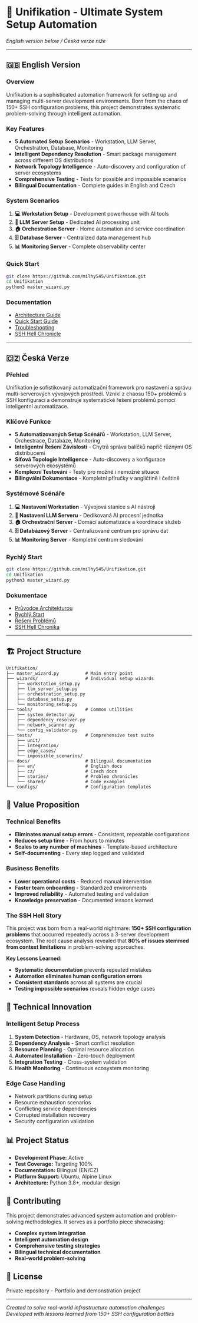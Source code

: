 # 🚀 Unifikation - Ultimate System Setup Automation

*English version below / Česká verze níže*

---

## 🇬🇧 **English Version**

### **Overview**
Unifikation is a sophisticated automation framework for setting up and managing multi-server development environments. Born from the chaos of 150+ SSH configuration problems, this project demonstrates systematic problem-solving through intelligent automation.

### **Key Features**
- **5 Automated Setup Scenarios** - Workstation, LLM Server, Orchestration, Database, Monitoring
- **Intelligent Dependency Resolution** - Smart package management across different OS distributions
- **Network Topology Intelligence** - Auto-discovery and configuration of server ecosystems
- **Comprehensive Testing** - Tests for possible and impossible scenarios
- **Bilingual Documentation** - Complete guides in English and Czech

### **System Scenarios**
1. **💻 Workstation Setup** - Development powerhouse with AI tools
2. **🧠 LLM Server Setup** - Dedicated AI processing unit
3. **🏠 Orchestration Server** - Home automation and service coordination
4. **🗄️ Database Server** - Centralized data management hub
5. **📊 Monitoring Server** - Complete observability center

### **Quick Start**
```bash
git clone https://github.com/milhy545/Unifikation.git
cd Unifikation
python3 master_wizard.py
```

### **Documentation**
- [Architecture Guide](docs/en/architecture.md)
- [Quick Start Guide](docs/en/quick-start.md)
- [Troubleshooting](docs/en/troubleshooting.md)
- [SSH Hell Chronicle](docs/stories/ssh-hell-chronicle-en.md)

---

## 🇨🇿 **Česká Verze**

### **Přehled**
Unifikation je sofistikovaný automatizační framework pro nastavení a správu multi-serverových vývojových prostředí. Vznikl z chaosu 150+ problémů s SSH konfigurací a demonstruje systematické řešení problémů pomocí inteligentní automatizace.

### **Klíčové Funkce**
- **5 Automatizovaných Setup Scénářů** - Workstation, LLM Server, Orchestrace, Databáze, Monitoring
- **Inteligentní Řešení Závislostí** - Chytrá správa balíčků napříč různými OS distribucemi
- **Síťová Topologie Intelligence** - Auto-discovery a konfigurace serverových ekosystémů
- **Komplexní Testování** - Testy pro možné i nemožné situace
- **Bilingvální Dokumentace** - Kompletní příručky v angličtině i češtině

### **Systémové Scénáře**
1. **💻 Nastavení Workstation** - Vývojová stanice s AI nástroji
2. **🧠 Nastavení LLM Serveru** - Dedikovaná AI procesní jednotka
3. **🏠 Orchestrační Server** - Domácí automatizace a koordinace služeb
4. **🗄️ Databázový Server** - Centralizované centrum pro správu dat
5. **📊 Monitoring Server** - Kompletní centrum sledování

### **Rychlý Start**
```bash
git clone https://github.com/milhy545/Unifikation.git
cd Unifikation
python3 master_wizard.py
```

### **Dokumentace**
- [Průvodce Architekturou](docs/cz/architektura.md)
- [Rychlý Start](docs/cz/rychly-start.md)
- [Řešení Problémů](docs/cz/reseni-problemu.md)
- [SSH Hell Chronika](docs/stories/ssh-hell-chronika-cz.md)

---

## 🏗️ **Project Structure**

```
Unifikation/
├── master_wizard.py          # Main entry point
├── wizards/                  # Individual setup wizards
│   ├── workstation_setup.py
│   ├── llm_server_setup.py
│   ├── orchestration_setup.py
│   ├── database_setup.py
│   └── monitoring_setup.py
├── tools/                    # Common utilities
│   ├── system_detector.py
│   ├── dependency_resolver.py
│   ├── network_scanner.py
│   └── config_validator.py
├── tests/                    # Comprehensive test suite
│   ├── unit/
│   ├── integration/
│   ├── edge_cases/
│   └── impossible_scenarios/
├── docs/                     # Bilingual documentation
│   ├── en/                   # English docs
│   ├── cz/                   # Czech docs
│   ├── stories/              # Problem chronicles
│   └── shared/               # Code examples
└── configs/                  # Configuration templates
```

## 🎯 **Value Proposition**

### **Technical Benefits**
- **Eliminates manual setup errors** - Consistent, repeatable configurations
- **Reduces setup time** - From hours to minutes
- **Scales to any number of machines** - Template-based architecture
- **Self-documenting** - Every step logged and validated

### **Business Benefits**
- **Lower operational costs** - Reduced manual intervention
- **Faster team onboarding** - Standardized environments
- **Improved reliability** - Automated testing and validation
- **Knowledge preservation** - Documented lessons learned

### **The SSH Hell Story**
This project was born from a real-world nightmare: **150+ SSH configuration problems** that occurred repeatedly across a 3-server development ecosystem. The root cause analysis revealed that **80% of issues stemmed from context limitations** in problem-solving approaches.

**Key Lessons Learned:**
- **Systematic documentation** prevents repeated mistakes
- **Automation eliminates human configuration errors**
- **Consistent standards** across all systems are crucial
- **Testing impossible scenarios** reveals hidden edge cases

## 🔬 **Technical Innovation**

### **Intelligent Setup Process**
1. **System Detection** - Hardware, OS, network topology analysis
2. **Dependency Analysis** - Smart conflict resolution
3. **Resource Planning** - Optimal resource allocation
4. **Automated Installation** - Zero-touch deployment
5. **Integration Testing** - Cross-system validation
6. **Health Monitoring** - Continuous ecosystem monitoring

### **Edge Case Handling**
- Network partitions during setup
- Resource exhaustion scenarios
- Conflicting service dependencies
- Corrupted installation recovery
- Security configuration validation

## 📊 **Project Status**

- **Development Phase:** Active
- **Test Coverage:** Targeting 100%
- **Documentation:** Bilingual (EN/CZ)
- **Platform Support:** Ubuntu, Alpine Linux
- **Architecture:** Python 3.8+, modular design

## 🤝 **Contributing**

This project demonstrates advanced system automation and problem-solving methodologies. It serves as a portfolio piece showcasing:

- **Complex system integration**
- **Intelligent automation design**
- **Comprehensive testing strategies**
- **Bilingual technical documentation**
- **Real-world problem-solving**

## 📜 **License**

Private repository - Portfolio and demonstration project

---

*Created to solve real-world infrastructure automation challenges*  
*Developed with lessons learned from 150+ SSH configuration battles*